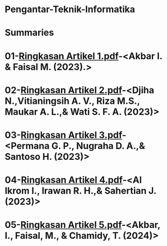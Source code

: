 # Pengantar-Teknik-Informatika
#   Summaries
#    01-[Ringkasan Artikel 1.pdf](https://github.com/user-attachments/files/22527940/Ringkasan.Artikel.1.pdf)-<Akbar I. & Faisal M. (2023).>
#    02-[Ringkasan Artikel 2.pdf](https://github.com/user-attachments/files/22528026/Ringkasan.Artikel.2.pdf)-<Djiha N.,Vitianingsih A. V., Riza M.S., Maukar A. L.,& Wati S. F. A. (2023)>
#    03-[Ringkasan Artikel 3.pdf](https://github.com/user-attachments/files/22528065/Ringkasan.Artikel.3.pdf)-<Permana G. P., Nugraha D. A.,& Santoso H. (2023)>
#    04-[Ringkasan Artikel 4.pdf](https://github.com/user-attachments/files/22528112/Ringkasan.Artikel.4.pdf)-<Al Ikrom I., Irawan R. H.,& Sahertian J. (2023)>
#    05-[Ringkasan Artikel 5.pdf](https://github.com/user-attachments/files/22528125/Ringkasan.Artikel.5.pdf)-<Akbar, I., Faisal, M., & Chamidy, T. (2024)>
